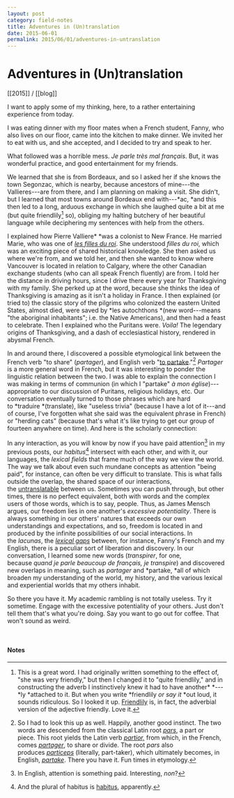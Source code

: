 ```yaml
---
layout: post
category: field-notes
title: Adventures in (Un)translation
date: 2015-06-01
permalink: 2015/06/01/adventures-in-untranslation
---
```


# Adventures in (Un)translation

[[2015]] / [[blog]]

I want to apply some of my thinking, here, to a rather entertaining experience from today.

I was eating dinner with my floor mates when a French student, Fanny, who also lives on our floor, came into the kitchen to make dinner. We invited her to eat with us, and she accepted, and I decided to try and speak to her.

What followed was a horrible mess. *Je parle très mal français*. But, it was wonderful practice, and good entertainment for my friends.

We learned that she is from Bordeaux, and so I asked her if she knows the town Segonzac, which is nearby, because ancestors of mine---the Vallieres---are from there, and I am planning on making a visit. She didn't, but I learned that most towns around Bordeaux end with---*ac, *and this then led to a long, arduous exchange in which she laughed quite a bit at me (but quite friendlily[^1] so), obliging my halting butchery of her beautiful language while deciphering my sentences with help from the others.

I explained how Pierre Valliere* *was a colonist to New France. He married Marie, who was one of [*les filles du roi*](https://en.wikipedia.org/wiki/King%27s_Daughters). She understood *filles du roi*, which was an exciting piece of shared historical knowledge. She then asked us where we're from, and we told her, and then she wanted to know where Vancouver is located in relation to Calgary, where the other Canadian exchange students (who can all speak French fluently) are from. I told her the distance in driving hours, since I drive there every year for Thanksgiving with my family. She perked up at the word, because she thinks the idea of Thanksgiving is amazing as it isn't a holiday in France. I then explained (or tried to) the classic story of the pilgrims who colonized the eastern United States, almost died, were saved by *les autochthons *(new word---means "the aboriginal inhabitants"; i.e. the Native Americans), and then had a feast to celebrate. Then I explained who the Puritans were. *Voila!* The legendary origins of Thanksgiving, and a dash of ecclesiastical history, rendered in abysmal French. 

In and around there, I discovered a possible etymological link between the French verb "to share" (*partager*), and English verb "[to partake](https://en.m.wiktionary.org/wiki/partake)."[^2] *Partager* is a more general word in French, but it was interesting to ponder the linguistic relation between the two. I was able to explain the connection I was making in terms of communion (in which I "partake" *à* *mon église*)---appropriate to our discussion of Puritans, religious holidays, etc. Our conversation eventually turned to those phrases which are hard to *traduire *(translate), like "useless trivia" (because I have a lot of it---and of course, I've forgotten what she said was the equivalent phrase in French) or "herding cats" (because that's what it's like trying to get our group of fourteen anywhere on time). And here is the scholarly connection:

In any interaction, as you will know by now if you have paid attention[^3] in my previous posts, our *habitus*[^4] intersect with each other, and with it, our languages, the *lexical fields* that frame much of the way we view the world. The way we talk about even such mundane concepts as attention "being paid", for instance, can often be very difficult to translate. This is what falls outside the overlap, the shared space of our interactions, the [untranslatable](https://en.wikipedia.org/wiki/Untranslatability) between us. Sometimes you can push through, but other times, there is no perfect equivalent, both with words and the complex users of those words, which is to say, people. Thus, as James Mensch argues, our freedom lies in one another's *excessive potentiality*. There is always something in our others' natures that exceeds our own understandings and expectations, and so, freedom is located in and produced by the infinite possibilities of our social interactions. In the *lacunas*, the [*lexical gaps*](https://en.wikipedia.org/wiki/Accidental_gap) between, for instance, Fanny's French and my English, there is a peculiar sort of liberation and discovery. In our conversation, I learned some new words (*transpirer*, for one, because *quand je parle beaucoup de français, je transpire*) and discovered new overlaps in meaning, such as *partager* and *partake, *all of which broaden my understanding of the world, my history, and the various lexical and experiential worlds that my others inhabit.

So there you have it. My academic rambling is not totally useless. Try it sometime. Engage with the excessive potentiality of your others. Just don't tell them that's what you're doing. Say you want to go out for coffee. That won't sound as weird.

<br>

#### Notes

[^1]: This is a great word. I had originally written something to the effect of, "she was very friendly," but then I changed it to "quite friendlily," and in constructing the adverb I instinctively knew it had to have another* *---*ly *attached to it. But when you write *friendlily *or say it* *out loud, it sounds ridiculous. So I looked it up. [Friendlily](https://en.m.wiktionary.org/wiki/friendlily) is, in fact, the adverbial version of the adjective friendly. Love it.

[^2]: So I had to look this up as well. Happily, another good instinct. The two words are descended from the classical Latin root [*pars*](https://en.m.wiktionary.org/wiki/pars#Latin), a part or piece. This root yields the Latin verb [*partior,*](https://en.m.wiktionary.org/wiki/partior) from which, in the French, comes [*partager*](https://en.m.wiktionary.org/wiki/partager), to share or divide. The root *pars* also produces [*particeps*](https://en.m.wiktionary.org/wiki/particeps) (literally, part-taker), which ultimately becomes, in English, [*partake*](https://en.m.wiktionary.org/wiki/partake). There you have it. Fun times in etymology.

[^3]: In English, attention is something paid. Interesting, *non*?

[^4]: And the plural of habitus is [habitus](https://www.merriam-webster.com/dictionary/habitus), apparently.
